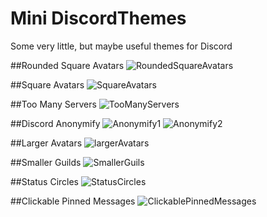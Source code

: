 # Mini DiscordThemes
Some very little, but maybe useful themes for Discord

##Rounded Square Avatars
![RoundedSquareAvatars](https://cdn.rawgit.com/Zerthox/Mini-Discord-Themes/master/screenshots/roundendsquareavatars.png)

##Square Avatars
![SquareAvatars](https://cdn.rawgit.com/Zerthox/Mini-Discord-Themes/master/screenshots/squareavatars.png)

##Too Many Servers
![TooManyServers](https://cdn.rawgit.com/Zerthox/Mini-Discord-Themes/master/screenshots/toomanyservers.png)

##Discord Anonymify
![Anonymify1](https://cdn.rawgit.com/Zerthox/Mini-Discord-Themes/master/screenshots/discordanonymify1.png)
![Anonymify2](https://cdn.rawgit.com/Zerthox/Mini-Discord-Themes/master/screenshots/discordanonymify2.png)

##Larger Avatars
![largerAvatars](https://cdn.rawgit.com/Zerthox/Mini-Discord-Themes/master/screenshots/largeravatars.png)

##Smaller Guilds
![SmallerGuils](https://cdn.rawgit.com/Zerthox/Mini-Discord-Themes/accb121e09f46a4de64e6b64fe131b496b3c75fb/screenshots/smallerguilds.png)

##Status Circles
![StatusCircles](https://cdn.rawgit.com/Zerthox/Mini-Discord-Themes/master/screenshots/statuscircles.png)

##Clickable Pinned Messages
![ClickablePinnedMessages](https://cdn.rawgit.com/Zerthox/Mini-Discord-Themes/master/screenshots/clickablepinnedmessages.png)
